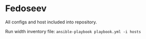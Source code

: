 # Fedoseev

All configs and host included into repository.

Run width inventory file: `ansible-playbook playbook.yml -i hosts`
